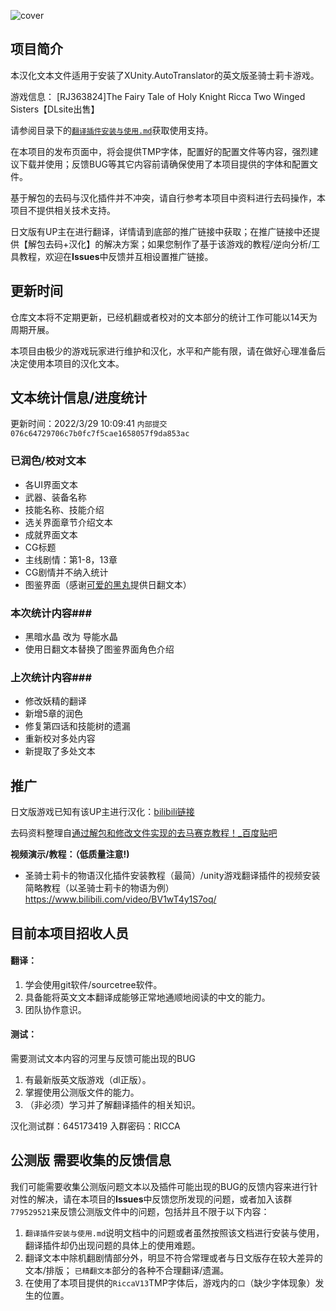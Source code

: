 ![cover](https://s2.loli.net/2022/03/11/uO758MTQxmFiVSW.jpg)

## 项目简介 ##
本汉化文本文件适用于安装了XUnity.AutoTranslator的英文版圣骑士莉卡游戏。

游戏信息：
[RJ363824]The Fairy Tale of Holy Knight Ricca Two Winged Sisters【DLsite出售】

请参阅目录下的[`翻译插件安装与使用.md`](https://github.com/RiccaSinicization/RICCA-Chinese-file-public-version/blob/master/%E7%BF%BB%E8%AF%91%E6%8F%92%E4%BB%B6%E5%AE%89%E8%A3%85%E4%B8%8E%E4%BD%BF%E7%94%A8.md)获取使用支持。

在本项目的发布页面中，将会提供TMP字体，配置好的配置文件等内容，强烈建议下载并使用；反馈BUG等其它内容前请确保使用了本项目提供的字体和配置文件。

基于解包的去码与汉化插件并不冲突，请自行参考本项目中资料进行去码操作，本项目不提供相关技术支持。

日文版有UP主在进行翻译，详情请到底部的推广链接中获取；在推广链接中还提供【解包去码+汉化】的解决方案；如果您制作了基于该游戏的教程/逆向分析/工具教程，欢迎在**Issues**中反馈并互相设置推广链接。
## 更新时间 ##
仓库文本将不定期更新，已经机翻或者校对的文本部分的统计工作可能以14天为周期开展。

本项目由极少的游戏玩家进行维护和汉化，水平和产能有限，请在做好心理准备后决定使用本项目的汉化文本。



## 文本统计信息/进度统计 ##
更新时间：2022/3/29 10:09:41    `内部提交076c64729706c7b0fc7f5cae1658057f9da853ac`

### 已润色/校对文本 ###

- 各UI界面文本
- 武器、装备名称
- 技能名称、技能介绍
- 选关界面章节介绍文本
- 成就界面文本
- CG标题
- 主线剧情：第1-8，13章
- CG剧情并不纳入统计
- 图鉴界面（感谢[可爱的黑丸](https://space.bilibili.com/12146005)提供日翻文本）

### 本次统计内容###

- 黑暗水晶 改为 导能水晶
- 使用日翻文本替换了图鉴界面角色介绍


### 上次统计内容###

- 修改妖精的翻译
- 新增5章的润色
- 修复第四话和技能树的遗漏
- 重新校对多处内容
- 新提取了多处文本




## 推广 ##
日文版游戏已知有该UP主进行汉化：[bilibili链接](https://www.bilibili.com/video/BV1AR4y1V73Q)

去码资料整理自[通过解包和修改文件实现的去马赛克教程！_百度贴吧](https://tieba.baidu.com/p/7744002851)

**视频演示/教程：（低质量注意!)**

- 圣骑士莉卡的物语汉化插件安装教程（最简）/unity游戏翻译插件的视频安装简略教程（以圣骑士莉卡的物语为例）https://www.bilibili.com/video/BV1wT4y1S7oq/


## 目前本项目招收人员 ##

#### 翻译： ####

1. 学会使用git软件/sourcetree软件。
2. 具备能将英文文本翻译成能够正常地通顺地阅读的中文的能力。
3. 团队协作意识。

#### 测试： ####
需要测试文本内容的河里与反馈可能出现的BUG

1. 有最新版英文版游戏（dl正版）。
2. 掌握使用公测版文件的能力。
3. （非必须）学习并了解翻译插件的相关知识。


汉化测试群：645173419		入群密码：RICCA

## 公测版 需要收集的反馈信息 ##
我们可能需要收集公测版问题文本以及插件可能出现的BUG的反馈内容来进行针对性的解决，请在本项目的**Issues**中反馈您所发现的问题，或者加入该群`779529521`来反馈公测版文件中的问题，包括并且不限于以下内容：

1. `翻译插件安装与使用.md`说明文档中的问题或者虽然按照该文档进行安装与使用，翻译插件却仍出现问题的具体上的使用难题。
2. 翻译文本中除机翻剧情部分外，明显不符合常理或者与日文版存在较大差异的文本/排版； `已精翻文本`部分的各种不合理翻译/遗漏。
3. 在使用了本项目提供的`RiccaV13`TMP字体后，游戏内的`口`（缺少字体现象）发生的位置。
